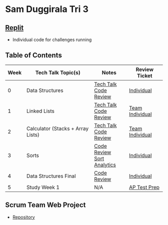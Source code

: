 # Sam Duggirala Tri 3

## [Replit](https://replit.com/@dsblack0/sam-tri3-2)
- Individual code for challenges running

## Table of Contents

| **Week** | **Tech Talk Topic(s)** | **Notes** | **Review Ticket** |
| ---    | ---                | ---   | --- |
| 0 | Data Structures | [Tech Talk](https://dsblack0.github.io/sam-tri3/notes#week-0)<br>[Code Review](https://dsblack0.github.io/sam-tri3/codeReview#week-0) | [Individual](https://github.com/dsblack0/stickers_for_charity/issues/8) |
| 1 | Linked Lists | [Tech Talk](https://dsblack0.github.io/sam-tri3/notes#week-1)<br>[Code Review](https://dsblack0.github.io/sam-tri3/codeReview#week-1) | [Team](https://github.com/dsblack0/stickers_for_charity/issues/21)<br>[Individual](https://github.com/dsblack0/stickers_for_charity/issues/26) |
| 2 | Calculator (Stacks + Array Lists) | [Tech Talk](https://dsblack0.github.io/sam-tri3/notes#week-2)<br>[Code Review](https://dsblack0.github.io/sam-tri3/codeReview#week-2) | [Team](https://github.com/dsblack0/stickers_for_charity/issues/29)<br>[Individual](https://github.com/dsblack0/stickers_for_charity/issues/32) |
| 3 | Sorts | [Code Review](https://dsblack0.github.io/sam-tri3/codeReview#week-3)<br>[Sort Analytics](https://dsblack0.github.io/sam-tri3/sortsImplementation#analytics) | [Individual](https://github.com/dsblack0/stickers_for_charity/issues/35) |
| 4 | Data Structures Final | [Code Review](https://dsblack0.github.io/sam-tri3/codeReview#crossover-partner-work) | [Individual](https://github.com/dsblack0/stickers_for_charity/issues/41) |
| 5 | Study Week 1 | N/A | [AP Test Prep](https://dsblack0.github.io/sam-tri3/testPrep) | [Individual](https://github.com/dsblack0/stickers_for_charity/issues/43) |

## Scrum Team Web Project
- [Repository](https://github.com/dsblack0/stickers_for_charity)


